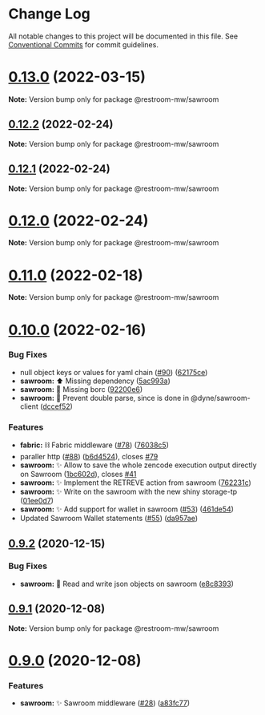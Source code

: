 # Change Log

All notable changes to this project will be documented in this file.
See [Conventional Commits](https://conventionalcommits.org) for commit guidelines.

# [0.13.0](https://github.com/dyne/restroom-mw/compare/v0.12.2...v0.13.0) (2022-03-15)

**Note:** Version bump only for package @restroom-mw/sawroom





## [0.12.2](https://github.com/dyne/restroom-mw/compare/v0.12.1...v0.12.2) (2022-02-24)

**Note:** Version bump only for package @restroom-mw/sawroom





## [0.12.1](https://github.com/dyne/restroom-mw/compare/v0.12.0...v0.12.1) (2022-02-24)

**Note:** Version bump only for package @restroom-mw/sawroom





# [0.12.0](https://github.com/dyne/restroom-mw/compare/v0.11.0...v0.12.0) (2022-02-24)

**Note:** Version bump only for package @restroom-mw/sawroom





# [0.11.0](https://github.com/dyne/restroom-mw/compare/v0.10.0...v0.11.0) (2022-02-18)

**Note:** Version bump only for package @restroom-mw/sawroom





# [0.10.0](https://github.com/dyne/restroom-mw/compare/v0.9.2...v0.10.0) (2022-02-16)


### Bug Fixes

* null object keys or values for yaml chain ([#90](https://github.com/dyne/restroom-mw/issues/90)) ([62175ce](https://github.com/dyne/restroom-mw/commit/62175ceff0dc6bf17cce7908177301ea6746bfc6))
* **sawroom:** ⬆️  Missing dependency ([5ac993a](https://github.com/dyne/restroom-mw/commit/5ac993a41dac906560998ea999820cbbfeb07e69))
* **sawroom:** 🐛  Missing borc ([92200e6](https://github.com/dyne/restroom-mw/commit/92200e6eb7761f2ac3c1d75de861b70a89975539))
* **sawroom:** 🐛  Prevent double parse, since is done in @dyne/sawroom-client ([dccef52](https://github.com/dyne/restroom-mw/commit/dccef52c37657276bad1d805af336c8169ee4467))


### Features

* **fabric:** ⛓ Fabric middleware ([#78](https://github.com/dyne/restroom-mw/issues/78)) ([76038c5](https://github.com/dyne/restroom-mw/commit/76038c51d0d49e4bb6db966292a00b1d2ac44a4a))
* paraller http ([#88](https://github.com/dyne/restroom-mw/issues/88)) ([b6d4524](https://github.com/dyne/restroom-mw/commit/b6d452486139e588ed3d6347627428168cd513b5)), closes [#79](https://github.com/dyne/restroom-mw/issues/79)
* **sawroom:** ✨  Allow to save the whole zencode execution output directly on Sawroom ([1bc602d](https://github.com/dyne/restroom-mw/commit/1bc602d083e2a99c76ecf3b4dec64c95f06f515f)), closes [#41](https://github.com/dyne/restroom-mw/issues/41)
* **sawroom:** ✨  Implement the RETREVE action from sawroom ([762231c](https://github.com/dyne/restroom-mw/commit/762231c899a5a48fa321fec71c632e78cdf10828))
* **sawroom:** ✨  Write on the sawroom with the new shiny storage-tp ([01ee0d7](https://github.com/dyne/restroom-mw/commit/01ee0d7325bd1fb5a1a3879b118d24dbdabdd0ed))
* **sawroom:** ✨ Add support for wallet in sawroom ([#53](https://github.com/dyne/restroom-mw/issues/53)) ([461de54](https://github.com/dyne/restroom-mw/commit/461de54cdaa60bc6ceeca8a9b25f568fca952b5b))
* Updated Sawroom Wallet statements ([#55](https://github.com/dyne/restroom-mw/issues/55)) ([da957ae](https://github.com/dyne/restroom-mw/commit/da957aebf46d2eb01c39f4d55bfef2c7c10ae8be))





## [0.9.2](https://github.com/dyne/restroom-mw/compare/v0.9.1...v0.9.2) (2020-12-15)


### Bug Fixes

* **sawroom:** 🐛  Read and write json objects on sawroom ([e8c8393](https://github.com/dyne/restroom-mw/commit/e8c83938c64086af2ab5ca85b7c450487b355b1d))





## [0.9.1](https://github.com/dyne/restroom-mw/compare/v0.9.0...v0.9.1) (2020-12-08)

**Note:** Version bump only for package @restroom-mw/sawroom





# [0.9.0](https://github.com/dyne/restroom-mw/compare/v0.8.1...v0.9.0) (2020-12-08)


### Features

* **sawroom:** ✨  Sawroom middleware ([#28](https://github.com/dyne/restroom-mw/issues/28)) ([a83fc77](https://github.com/dyne/restroom-mw/commit/a83fc77736a90fea535d763c1f7899e1748d6cea))
